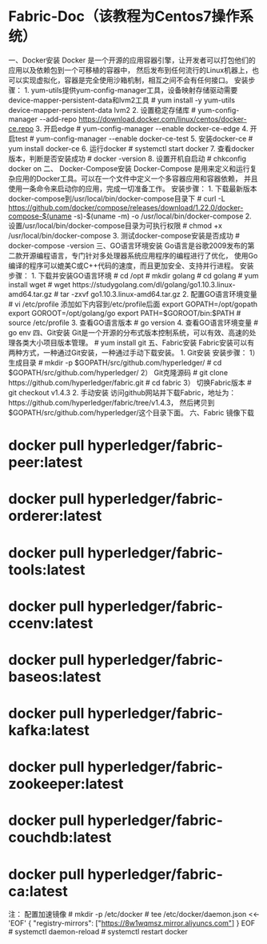 # Fabric-Doc（该教程为Centos7操作系统）
 一、Docker安装
       Docker 是一个开源的应用容器引擎，让开发者可以打包他们的应用以及依赖包到一个可移植的容器中，
    然后发布到任何流行的Linux机器上，也可以实现虚拟化，容器是完全使用沙箱机制，相互之间不会有任何接口。
    安装步骤：
        1. yum-utils提供yum-config-manager工具，设备映射存储驱动需要device-mapper-persistent-data和lvm2工具
            # yum install -y yum-utils device-mapper-persistent-data lvm2
        2. 设置稳定存储库
            # yum-config-manager --add-repo https://download.docker.com/linux/centos/docker-ce.repo
        3. 开启edge
            # yum-config-manager --enable docker-ce-edge
        4. 开启test
            # yum-config-manager --enable docker-ce-test
        5. 安装docker-ce
            # yum install docker-ce
        6. 运行docker
            # systemctl start docker
        7. 查看docker版本，判断是否安装成功
            # docker -version
        8. 设置开机自启动
        # chkconfig docker on
二、 Docker-Compose安装
       Docker-Compose 是用来定义和运行复杂应用的Docker工具。可以在一个文件中定义一个多容器应用和容器依赖，
   并且使用一条命令来启动你的应用，完成一切准备工作。
   安装步骤：
        1. 下载最新版本docker-compose到/usr/local/bin/docker-compose目录下
            # curl -L https://github.com/docker/compose/releases/download/1.22.0/docker-compose-$(uname -s)-$(uname -m) -o /usr/local/bin/docker-compose
        2. 设置/usr/local/bin/docker-compose目录为可执行权限
            # chmod +x /usr/local/bin/docker-compose
        3. 测试docker-compose安装是否成功
            # docker-compose -version
三、GO语言环境安装
       Go语言是谷歌2009发布的第二款开源编程语言，专门针对多处理器系统应用程序的编程进行了优化，
   使用Go编译的程序可以媲美C或C++代码的速度，而且更加安全、支持并行进程。
安装步骤：
    1. 下载并安装GO语言环境
        # cd /opt
        # mkdir golang
        # cd golang
        # yum install wget
        # wget https://studygolang.com/dl/golang/go1.10.3.linux-amd64.tar.gz
        # tar -zxvf go1.10.3.linux-amd64.tar.gz
    2. 配置GO语言环境变量
        # vi /etc/profile
        添加如下内容到/etc/profile后面
        export GOPATH=/opt/gopath
        export GOROOT=/opt/golang/go
        export PATH=$GOROOT/bin:$PATH
        # source /etc/profile
    3. 查看GO语言版本
        # go version
    4. 查看GO语言环境变量
        # go env
四、Git安装
       Git是一个开源的分布式版本控制系统，可以有效、高速的处理各类大小项目版本管理。
    # yum install git
五、Fabric安装
       Fabric安装可以有两种方式，一种通过Git安装，一种通过手动下载安装。
    1. Git安装
        安装步骤：
        1） 生成目录
            # mkdir -p $GOPATH/src/github.com/hyperledger/
            # cd $GOPATH/src/github.com/hyperledger/
        2） Git克隆源码
            # git clone https://github.com/hyperledger/fabric.git
            # cd fabric
        3） 切换Fabric版本
            # git checkout v1.4.3
    2. 手动安装
          访问github网站并下载Fabric，地址为：https://github.com/hyperledger/fabric/tree/v1.4.3，
      然后拷贝到$GOPATH/src/github.com/hyperledger/这个目录下面。
六、Fabric 镜像下载
# docker pull hyperledger/fabric-peer:latest
# docker pull hyperledger/fabric-orderer:latest
# docker pull hyperledger/fabric-tools:latest
# docker pull hyperledger/fabric-ccenv:latest
# docker pull hyperledger/fabric-baseos:latest
# docker pull hyperledger/fabric-kafka:latest
# docker pull hyperledger/fabric-zookeeper:latest
# docker pull hyperledger/fabric-couchdb:latest
# docker pull hyperledger/fabric-ca:latest
注：
配置加速镜像
    # mkdir -p /etc/docker
    # tee /etc/docker/daemon.json <<-'EOF'
        {
        "registry-mirrors": ["https://8w1wqmsz.mirror.aliyuncs.com"]
        }
        EOF
    # systemctl daemon-reload
    # systemctl restart docker
